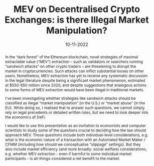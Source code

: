 ---
title: "MEV on Decentralised Crypto Exchanges: is there Illegal Market Manipulation?"
date: 10-11-2022
presenter:
  name: "Mikolaj Barczentewicz"
  url: "https://barczentewicz.com/"
  affiliation: "Law and Technology Hub, University of Surrey"
  image: "/assets/images/Mikolaj-portet-www.jpg"
abstract: | 
 In the “dark forest” of the Ethereum blockchain, novel strategies of maximal extractable value (“MEV”) extraction – such as validators or searchers running “sandwich attacks” on other crypto traders – are threatening to disrupt the market in cryptocurrencies. Such attacks can inflict substantial losses on other users. Nonetheless, MEV extraction has yet to receive any systematic discussion in the legal literature despite being a significant market phenomenon, estimated at $550-650 million since 2020, and despite suggestions that analogous actions to some forms of MEV extraction would have been illegal in traditional markets. 
 
 I’ve been investigating whether strategies like sandwich attacks should be classified as illegal “market manipulation” (in the U.S.) or “market abuse” (in the EU). While doing so, I realised that to answer such questions, we cannot simply rely on legal precedents or detailed written rules, but we need to look deeper into the economics of DeFi. 
 
 I would like to use this presentation as an invitation to economists and computer scientists to study some of the questions crucial to deciding how the law should approach MEV. Those questions include both individual-level considerations, e.g. what is the economic nature of a transaction with an Automated Market Maker / CFMM (including how should we conceptualise “slippage” settings). But they also include market efficiency (and more broadly: social welfare) considerations, e.g. whether MEV extraction - even if harmful to some individual market participants - is all-things-considered a net benefit to the market.
slides: "https://drive.google.com/file/d/1dFoUnO2oLnHFmrcxY6C9Du5wyJ6h5p1n/view?usp=share_link"
---